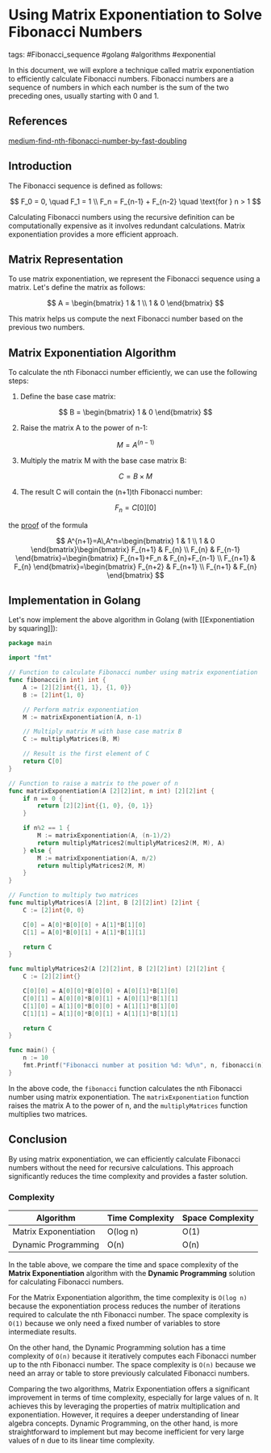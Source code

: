 # Using Matrix Exponentiation to Solve Fibonacci Numbers

tags: #Fibonacci_sequence #golang #algorithms #exponential

In this document, we will explore a technique called matrix exponentiation to efficiently calculate Fibonacci numbers. Fibonacci numbers are a sequence of numbers in which each number is the sum of the two preceding ones, usually starting with 0 and 1.

## References

[medium-find-nth-fibonacci-number-by-fast-doubling](https://medium.com/starbugs/find-nth-fibonacci-number-by-fast-doubling-6ac2857a7834)

## Introduction

The Fibonacci sequence is defined as follows:

$$
F_0 = 0, \quad F_1 = 1 \\
F_n = F_{n-1} + F_{n-2} \quad \text{for } n > 1
$$

Calculating Fibonacci numbers using the recursive definition can be computationally expensive as it involves redundant calculations. Matrix exponentiation provides a more efficient approach.

## Matrix Representation

To use matrix exponentiation, we represent the Fibonacci sequence using a matrix. Let's define the matrix as follows:

$$
A = \begin{bmatrix} 1 & 1 \\ 1 & 0 \end{bmatrix}
$$

This matrix helps us compute the next Fibonacci number based on the previous two numbers.

## Matrix Exponentiation Algorithm

To calculate the nth Fibonacci number efficiently, we can use the following steps:

1. Define the base case matrix:

$$
B = \begin{bmatrix} 1 & 0 \end{bmatrix}
$$

2. Raise the matrix A to the power of n-1:

$$
M = A^{(n-1)}
$$

3. Multiply the matrix M with the base case matrix B:

$$
C = B \times M
$$

4. The result C will contain the (n+1)th Fibonacci number:

$$
F_n = C[0][0]
$$

the [proof](https://math.stackexchange.com/questions/784710/how-to-prove-fibonacci-sequence-with-matrices/784723#784723) of the formula

$$
A^{n+1}=A\,A^n=\begin{bmatrix}
1 & 1 \\ 1 & 0
\end{bmatrix}\begin{bmatrix}
F_{n+1} & F_{n} \\ F_{n} & F_{n-1}
\end{bmatrix}=\begin{bmatrix}
F_{n+1}+F_n & F_{n}+F_{n-1} \\  F_{n+1} & F_{n}
\end{bmatrix}=\begin{bmatrix}
F_{n+2} & F_{n+1} \\ F_{n+1} & F_{n}
\end{bmatrix}
$$

## Implementation in Golang

Let's now implement the above algorithm in Golang (with [[Exponentiation by squaring]]):

```go
package main

import "fmt"

// Function to calculate Fibonacci number using matrix exponentiation
func fibonacci(n int) int {
    A := [2][2]int{{1, 1}, {1, 0}}
    B := [2]int{1, 0}

    // Perform matrix exponentiation
    M := matrixExponentiation(A, n-1)

    // Multiply matrix M with base case matrix B
    C := multiplyMatrices(B, M)

    // Result is the first element of C
    return C[0]
}

// Function to raise a matrix to the power of n
func matrixExponentiation(A [2][2]int, n int) [2][2]int {
    if n == 0 {
        return [2][2]int{{1, 0}, {0, 1}}
    }

    if n%2 == 1 {
        M := matrixExponentiation(A, (n-1)/2)
        return multiplyMatrices2(multiplyMatrices2(M, M), A)
    } else {
        M := matrixExponentiation(A, n/2)
        return multiplyMatrices2(M, M)
    }
}

// Function to multiply two matrices
func multiplyMatrices(A [2]int, B [2][2]int) [2]int {
    C := [2]int{0, 0}

    C[0] = A[0]*B[0][0] + A[1]*B[1][0]
    C[1] = A[0]*B[0][1] + A[1]*B[1][1]

    return C
}

func multiplyMatrices2(A [2][2]int, B [2][2]int) [2][2]int {
	C := [2][2]int{}

	C[0][0] = A[0][0]*B[0][0] + A[0][1]*B[1][0]
	C[0][1] = A[0][0]*B[0][1] + A[0][1]*B[1][1]
	C[1][0] = A[1][0]*B[0][0] + A[1][1]*B[1][0]
	C[1][1] = A[1][0]*B[0][1] + A[1][1]*B[1][1]

	return C
}

func main() {
    n := 10
    fmt.Printf("Fibonacci number at position %d: %d\n", n, fibonacci(n))
}
```

In the above code, the `fibonacci` function calculates the nth Fibonacci number using matrix exponentiation. The `matrixExponentiation` function raises the matrix A to the power of n, and the `multiplyMatrices` function multiplies two matrices.

## Conclusion

By using matrix exponentiation, we can efficiently calculate Fibonacci numbers without the need for recursive calculations. This approach significantly reduces the time complexity and provides a faster solution.

### Complexity

| Algorithm             | Time Complexity    | Space Complexity   |
|-----------------------|--------------------|--------------------|
| Matrix Exponentiation | O(log n)           | O(1)               |
| Dynamic Programming   | O(n)               | O(n)               |

In the table above, we compare the time and space complexity of the **Matrix Exponentiation** algorithm with the **Dynamic Programming** solution for calculating Fibonacci numbers.

For the Matrix Exponentiation algorithm, the time complexity is `O(log n)` because the exponentiation process reduces the number of iterations required to calculate the nth Fibonacci number. The space complexity is `O(1)` because we only need a fixed number of variables to store intermediate results.

On the other hand, the Dynamic Programming solution has a time complexity of `O(n)` because it iteratively computes each Fibonacci number up to the nth Fibonacci number. The space complexity is `O(n)` because we need an array or table to store previously calculated Fibonacci numbers.

Comparing the two algorithms, Matrix Exponentiation offers a significant improvement in terms of time complexity, especially for large values of n. It achieves this by leveraging the properties of matrix multiplication and exponentiation. However, it requires a deeper understanding of linear algebra concepts. Dynamic Programming, on the other hand, is more straightforward to implement but may become inefficient for very large values of n due to its linear time complexity.
